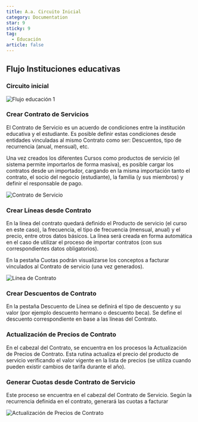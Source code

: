 ```yaml
---
title: A.a. Circuito Inicial
category: Documentation
star: 9
sticky: 9
tag: 
  - Educación
article: false
---
```


## Flujo Instituciones educativas

### Circuito inicial

![Flujo educación 1](/assets/img/docs/education-management/edum-image1.png)

### Crear Contrato de Servicios

El Contrato de Servicio es un acuerdo de condiciones entre la institución educativa y el estudiante. 
Es posible definir estas condiciones desde entidades vinculadas al mismo Contrato como ser: Descuentos, tipo de recurrencia (anual, mensual), etc.

Una vez creados los diferentes Cursos como productos de servicio (el sistema permite importarlos de forma masiva), es posible cargar los contratos desde un importador, cargando en la misma importación tanto el contrato, el socio del negocio (estudiante), la familia (y sus miembros) y definir el responsable de pago.

![Contrato de Servicio](/assets/img/docs/education-management/edum-image3.png)

### Crear Líneas desde Contrato

En la línea del contrato quedará definido el Producto de servicio (el curso en este caso), la frecuencia, el tipo de frecuencia (mensual, anual) y el precio, entre otros datos básicos.
La línea será creada en forma automática en el caso de utilizar el proceso de importar contratos (con sus correspondientes datos obligatorios).

En la pestaña Cuotas podrán visualizarse los conceptos a facturar vinculados al Contrato de servicio (una vez generados).

![Línea de Contrato](/assets/img/docs/education-management/edum-image4.png)

### Crear Descuentos de Contrato

En la pestaña Descuento de Línea se definirá el tipo de descuento y su valor (por ejemplo descuento hermano o descuento beca).
Se define el descuento correspondiente en base a las líneas del Contrato.

### Actualización de Precios de Contrato

En el cabezal del Contrato, se encuentra en los procesos la Actualización de Precios de Contrato.
Esta rutina actualiza el precio del producto de servicio verificando el valor vigente en la lista de precios (se utiliza cuando pueden existir cambios de tarifa durante el año).

### Generar Cuotas desde Contrato de Servicio

Este proceso se encuentra en el cabezal del Contrato de Servicio. Según la recurrencia definida en el contrato, generará las cuotas a facturar

![Actualización de Precios de Contrato](/assets/img/docs/education-management/edum-image5.png)